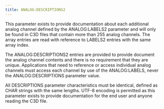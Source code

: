 ```yaml
---
title: ANALOG:DESCRIPTIONS2
---
```


This parameter exists to provide documentation about each additional analog channel defined by the ANALOG:LABELS2 parameter and will only be found in C3D files that contain more than 255 analog channels.  The array entries are read with reference to LABELS2 entries with the same array index.

The ANALOG:DESCRIPTIONS2 entries are provided to provide document the analog channel contents and there is no requirement that they are unique. Applications that need to reference or access individual analog channels must access each channel by use of the ANALOG:LABELS, never the ANALOG:DESCRIPTIONS parameter value.

All DESCRIPTIONS parameter characteristics must be identical, defined as CHAR strings with the same lengths.  UTF-8 encoding is permitted as this parameter exists to provide documentation for the end user and anyone reading the C3D file.
